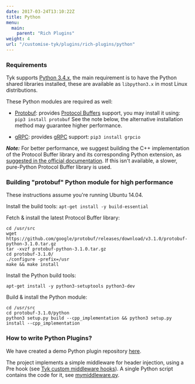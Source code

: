 ```yaml
---
date: 2017-03-24T13:10:22Z
title: Python
menu:
  main:
    parent: "Rich Plugins"
weight: 4
url: "/customise-tyk/plugins/rich-plugins/python"
---
```

### Requirements
Tyk supports [Python 3.4.x][1], the main requirement is to have the Python shared libraries installed, these are available as `libpython3.x` in most Linux distributions.

These Python modules are required as well:

*   [Protobuf][2]: provides [Protocol Buffers][3] support, you may install it using: `pip3 install protobuf` See the note below, the alternative installation method may guarantee higher performance.

*   [gRPC][4]: provides [gRPC][5] support: `pip3 install grpcio`

***Note:*** For better performance, we suggest building the C++ implementation of the Protocol Buffer library and its corresponding Python extension, as [suggested in the official documentation][6]. If this isn't available, a slower, pure-Python Protocol Buffer library is used.

### Building "protobuf" Python module for high performance

These instructions assume you're running Ubuntu 14.04.

Install the build tools: `apt-get install -y build-essential`

Fetch & install the latest Protocol Buffer library:

```
cd /usr/src
wget https://github.com/google/protobuf/releases/download/v3.1.0/protobuf-python-3.1.0.tar.gz
tar -xvzf protobuf-python-3.1.0.tar.gz
cd protobuf-3.1.0/
./configure -prefix=/usr
make && make install
```

Install the Python build tools: 

```{.copyWrapper}
apt-get install -y python3-setuptools python3-dev
```
 

Build & install the Python module: 

```{.copyWrapper}
cd /usr/src
cd protobuf-3.1.0/python
python3 setup.py build --cpp_implementation && python3 setup.py install --cpp_implementation
```

### How to write Python Plugins?

We have created a demo Python plugin repository [here][7].

The project implements a simple middleware for header injection, using a Pre hook (see [Tyk custom middleware hooks][8]). A single Python script contains the code for it, see [mymiddleware.py][9].

 [1]: https://www.python.org/download/releases/3.4.0/
 [2]: https://pypi.python.org/pypi/protobuf
 [3]: https://developers.google.com/protocol-buffers/
 [4]: https://pypi.python.org/pypi/grpcio
 [5]: http://www.grpc.io/
 [6]: https://developers.google.com/protocol-buffers/docs/reference/python-generated#cpp_impl
 [7]: https://github.com/TykTechnologies/tyk-plugin-demo-python
 [8]: /docs/customise-tyk/plugins/javascript-middleware/middleware-scripting-guide/
 [9]: https://github.com/TykTechnologies/tyk-plugin-demo-python/blob/master/mymiddleware.py
